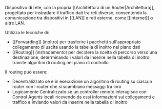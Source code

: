 Dispositivo di rete, con la propria [[Architettura di un Router|Architettura]], progettato per instradare il traffico dati tra reti diverse, consentendo la comunicazione tra dispositivi in [[LAN]] e reti esterne, come [[Internet]] o altre LAN.

Utilizza le tecniche di:
- [[Forwarding]] (inoltro) per trasferire i pacchetti sull'appropriato collegamento di uscita usando la tabella di inoltro nel piano dati
- [[Routing]] (instradamento) per decidere la scelta di percorso verso una destinazione, determinando i valori da inserire nella tabella di inoltro tramite algoritmi di routing nel piano di controllo

Il routing può essere:
- Decentralizzato se è in esecuzione un algoritmo di routing su ciascun router con i router che si scambiano messaggi tra loro
- Logicamente Centralizzato se un controller remoto interagisce con Control Agents locali ricevendo da essi informazioni sui collegamenti e traffico e inviando valori da inserire nella tabella di inoltro
